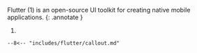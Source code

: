 Flutter (1) is an open-source UI toolkit for creating native mobile applications.
{: .annotate }

1.  

    --8<-- "includes/flutter/callout.md"

